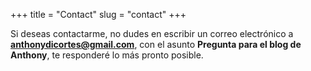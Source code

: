 +++
title = "Contact"
slug = "contact"
+++

Si deseas contactarme, no dudes en escribir un correo electrónico a **anthonydicortes@gmail.com**, con el asunto **Pregunta para el blog de Anthony**, te responderé lo más pronto posible.
